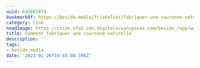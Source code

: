 ```yaml
---
uuid: 645601074
bookmarkOf: https://beside.media/fr/atelier/fabriquer-une-couronne-naturelle/
category: link
headImage: https://cside.sfo2.cdn.digitaloceanspaces.com/beside_/app/www/2020/12/BESIDE_atelier_courronne_thumbnail.jpg
title: Comment fabriquer une couronne naturelle
description: ''
tags:
- beside_media
date: '2023-01-26T19:45:08.396Z'
---
```



